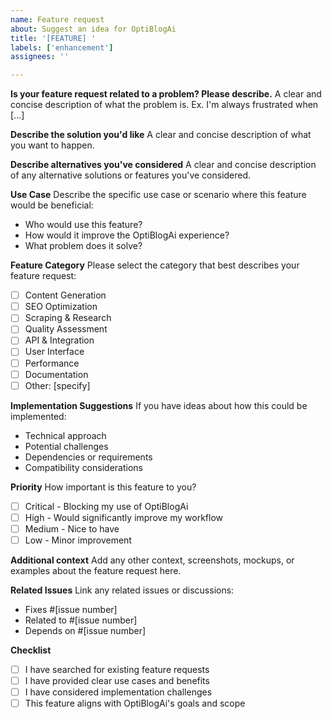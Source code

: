 ```yaml
---
name: Feature request
about: Suggest an idea for OptiBlogAi
title: '[FEATURE] '
labels: ['enhancement']
assignees: ''

---
```


**Is your feature request related to a problem? Please describe.**
A clear and concise description of what the problem is. Ex. I'm always frustrated when [...]

**Describe the solution you'd like**
A clear and concise description of what you want to happen.

**Describe alternatives you've considered**
A clear and concise description of any alternative solutions or features you've considered.

**Use Case**
Describe the specific use case or scenario where this feature would be beneficial:
- Who would use this feature?
- How would it improve the OptiBlogAi experience?
- What problem does it solve?

**Feature Category**
Please select the category that best describes your feature request:
- [ ] Content Generation
- [ ] SEO Optimization
- [ ] Scraping & Research
- [ ] Quality Assessment
- [ ] API & Integration
- [ ] User Interface
- [ ] Performance
- [ ] Documentation
- [ ] Other: [specify]

**Implementation Suggestions**
If you have ideas about how this could be implemented:
- Technical approach
- Potential challenges
- Dependencies or requirements
- Compatibility considerations

**Priority**
How important is this feature to you?
- [ ] Critical - Blocking my use of OptiBlogAi
- [ ] High - Would significantly improve my workflow
- [ ] Medium - Nice to have
- [ ] Low - Minor improvement

**Additional context**
Add any other context, screenshots, mockups, or examples about the feature request here.

**Related Issues**
Link any related issues or discussions:
- Fixes #[issue number]
- Related to #[issue number]
- Depends on #[issue number]

**Checklist**
- [ ] I have searched for existing feature requests
- [ ] I have provided clear use cases and benefits
- [ ] I have considered implementation challenges
- [ ] This feature aligns with OptiBlogAi's goals and scope